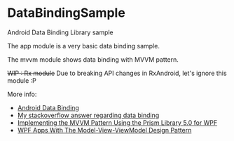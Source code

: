 # DataBindingSample
Android Data Binding Library sample

The app module is a very basic data binding sample.

The mvvm module shows data binding with MVVM pattern.

~~WIP : Rx module~~ Due to breaking API changes in RxAndroid, let's ignore this module :P

More info: 

* [Android Data Binding](https://developer.android.com/tools/data-binding/guide.html)
* [My stackoverflow answer regarding data binding](http://stackoverflow.com/questions/6007941/android-data-binding-similar-to-wpf/30520293#30520293)
* [Implementing the MVVM Pattern Using the Prism Library 5.0 for WPF](https://msdn.microsoft.com/en-us/library/gg405484%28v=pandp.40%29.aspx)
* [WPF Apps With The Model-View-ViewModel Design Pattern](https://msdn.microsoft.com/en-us/magazine/dd419663.aspx)
